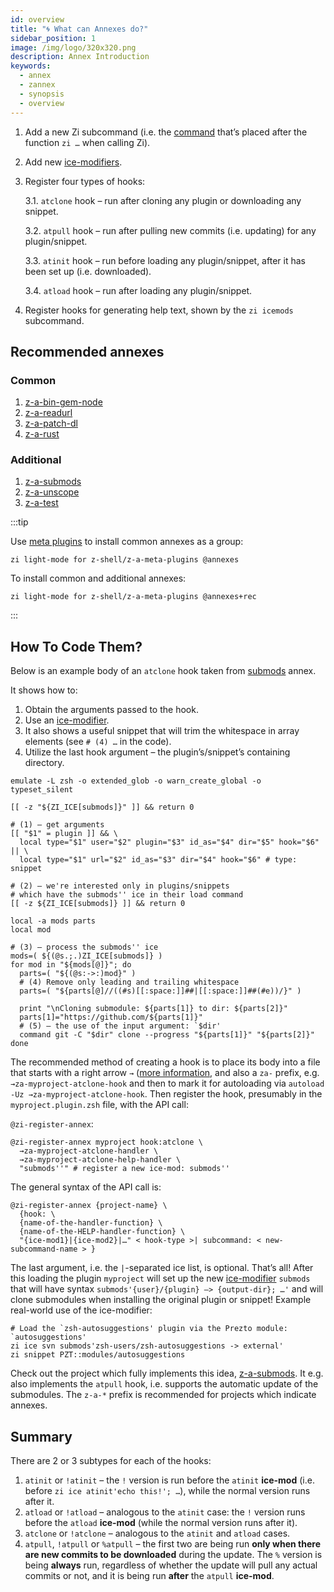 ```yaml
---
id: overview
title: "🌀 What can Annexes do?"
sidebar_position: 1
image: /img/logo/320x320.png
description: Annex Introduction
keywords:
  - annex
  - zannex
  - synopsis
  - overview
---
```


<!-- @format -->

1. Add a new Zi subcommand (i.e. the [command][1] that’s placed after the function `zi …` when calling Zi).

2. Add new [ice-modifiers][2].

3. Register four types of hooks:

   3.1. `atclone` hook – run after cloning any plugin or downloading any snippet.

   3.2. `atpull` hook – run after pulling new commits (i.e. updating) for any plugin/snippet.

   3.3. `atinit` hook – run before loading any plugin/snippet, after it has been set up (i.e. downloaded).

   3.4. `atload` hook – run after loading any plugin/snippet.

4. Register hooks for generating help text, shown by the `zi icemods` subcommand.

## Recommended annexes

### Common

1. [z-a-bin-gem-node][3]
2. [z-a-readurl][4]
3. [z-a-patch-dl][5]
4. [z-a-rust][6]

### Additional

1. [z-a-submods][7]
2. [z-a-unscope][8]
3. [z-a-test][9]

:::tip

Use [meta plugins][10] to install common annexes as a group:

```shell
zi light-mode for z-shell/z-a-meta-plugins @annexes
```

To install common and additional annexes:

```shell
zi light-mode for z-shell/z-a-meta-plugins @annexes+rec
```

:::

## How To Code Them?

Below is an example body of an `atclone` hook taken from [submods][7] annex.

It shows how to:

1. Obtain the arguments passed to the hook.
2. Use an [ice-modifier][2].
3. It also shows a useful snippet that will trim the whitespace in array elements (see `# (4) …` in the code).
4. Utilize the last hook argument – the plugin’s/snippet’s containing directory.

```shell
emulate -L zsh -o extended_glob -o warn_create_global -o typeset_silent

[[ -z "${ZI_ICE[submods]}" ]] && return 0

# (1) – get arguments
[[ "$1" = plugin ]] && \
  local type="$1" user="$2" plugin="$3" id_as="$4" dir="$5" hook="$6" || \
  local type="$1" url="$2" id_as="$3" dir="$4" hook="$6" # type: snippet

# (2) – we're interested only in plugins/snippets
# which have the submods'' ice in their load command
[[ -z ${ZI_ICE[submods]} ]] && return 0

local -a mods parts
local mod

# (3) – process the submods'' ice
mods=( ${(@s.;.)ZI_ICE[submods]} )
for mod in "${mods[@]}"; do
  parts=( "${(@s:->:)mod}" )
  # (4) Remove only leading and trailing whitespace
  parts=( "${parts[@]//((#s)[[:space:]]##|[[:space:]]##(#e))/}" )

  print "\nCloning submodule: ${parts[1]} to dir: ${parts[2]}"
  parts[1]="https://github.com/${parts[1]}"
  # (5) – the use of the input argument: `$dir'
  command git -C "$dir" clone --progress "${parts[1]}" "${parts[2]}"
done
```

The recommended method of creating a hook is to place its body into a file that starts with a right arrow `→` ([more information][11], and also a `za-` prefix, e.g. `→za-myproject-atclone-hook` and then to mark it for autoloading via `autoload -Uz →za-myproject-atclone-hook`. Then register the hook, presumably in the `myproject.plugin.zsh` file, with the API call:

`@zi-register-annex`:

```shell
@zi-register-annex myproject hook:atclone \
  →za-myproject-atclone-handler \
  →za-myproject-atclone-help-handler \
  "submods''" # register a new ice-mod: submods''
```

The general syntax of the API call is:

```shell
@zi-register-annex {project-name} \
  {hook: \
  {name-of-the-handler-function} \
  {name-of-the-HELP-handler-function} \
  "{ice-mod1}|{ice-mod2}|…" < hook-type >| subcommand: < new-subcommand-name > }
```

The last argument, i.e. the `|`-separated ice list, is optional. That’s all\! After this loading the plugin `myproject` will set up the new [ice-modifier][2] `submods` that will have syntax `submods'{user}/{plugin} –> {output-dir}; …'` and will clone submodules when installing the original plugin or snippet\! Example real-world use of the ice-modifier:

```shell
# Load the `zsh-autosuggestions' plugin via the Prezto module: `autosuggestions'
zi ice svn submods'zsh-users/zsh-autosuggestions -> external'
zi snippet PZT::modules/autosuggestions
```

Check out the project which fully implements this idea, [z-a-submods][7]. It e.g. also implements the `atpull` hook, i.e. supports the automatic update of the submodules. The `z-a-*` prefix is recommended for projects which indicate annexes.

## Summary

There are 2 or 3 subtypes for each of the hooks:

1. `atinit` or `!atinit` – the `!` version is run before the `atinit` **ice-mod** (i.e. before `zi ice atinit'echo this!'; …`), while the normal version runs after it.
2. `atload` or `!atload` – analogous to the `atinit` case: the `!` version runs before the `atload` **ice-mod** (while the normal version runs after it).
3. `atclone` or `!atclone` – analogous to the `atinit` and `atload` cases.
4. `atpull`, `!atpull` or `%atpull` – the first two are being run **only when there are new commits to be downloaded** during the update. The `%` version is being **always** run, regardless of whether the update will pull any actual commits or not, and it is being run **after** the `atpull` **ice-mod**.

<!-- end-of-file  -->

[1]: /docs/guides/commands
[2]: /docs/guides/syntax/ice-modifiers
[3]: https://github.com/z-shell/z-a-bin-gem-node
[4]: https://github.com/z-shell/z-a-readurl
[5]: https://github.com/z-shell/z-a-patch-dl
[6]: https://github.com/z-shell/z-a-rust
[7]: https://github.com/z-shell/z-a-submods
[8]: https://github.com/z-shell/z-a-unscope
[9]: https://github.com/z-shell/z-a-test
[10]: /ecosystem/annexes/meta-plugins
[11]: /community/zsh_plugin_standard#the-proposed-function-name-prefixes
